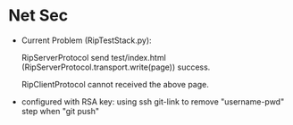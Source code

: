 # Net Sec 
+ Current Problem (RipTestStack.py):

    RipServerProtocol send test/index.html (RipServerProtocol.transport.write(page)) success.

    RipClientProtocol cannot received the above page.

+ configured with RSA key: using ssh git-link to remove "username-pwd" step when "git push"
